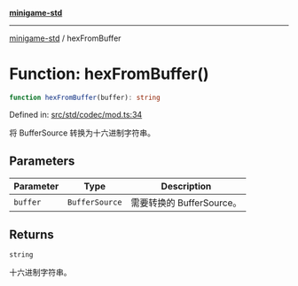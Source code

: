 [**minigame-std**](../README.md)

***

[minigame-std](../README.md) / hexFromBuffer

# Function: hexFromBuffer()

```ts
function hexFromBuffer(buffer): string
```

Defined in: [src/std/codec/mod.ts:34](https://github.com/JiangJie/minigame-std/blob/ff3594872b1efbdbc13aabe99588385e855b50dc/src/std/codec/mod.ts#L34)

将 BufferSource 转换为十六进制字符串。

## Parameters

| Parameter | Type | Description |
| ------ | ------ | ------ |
| `buffer` | `BufferSource` | 需要转换的 BufferSource。 |

## Returns

`string`

十六进制字符串。
